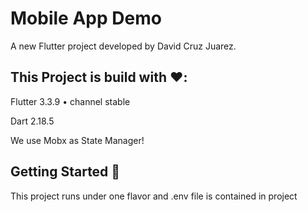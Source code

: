 # Mobile App Demo

A new Flutter project developed by David Cruz Juarez.

## This Project is build with ❤️:
Flutter 3.3.9 • channel stable

Dart 2.18.5 

We use Mobx as State Manager!

## Getting Started 🚀

This project runs under one flavor and .env file is contained in project

